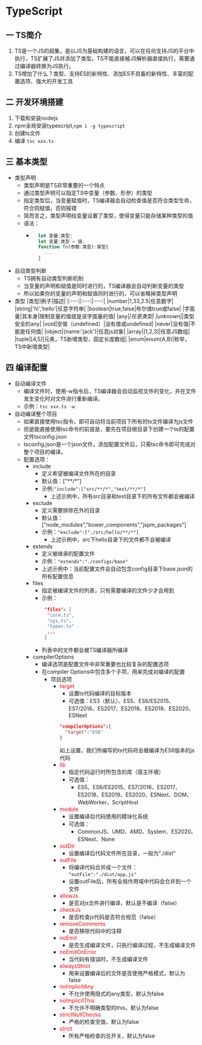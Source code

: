 # TypeScript
## 一 TS简介
  1. TS是一个JS的超集，是以JS为基础构建的语言，可以在任何支持JS的平台中执行，TS扩展了JS并添加了类型。TS不能直接被JS解析器直接执行，需要通过编译器转换为JS执行。
  2. TS增加了什么？类型、支持ES的新特性、添加ES不具备的新特性、丰富的配置选项、强大的开发工具
## 二 开发环境搭建
  1. 下载和安装nodejs
  2. npm全局安装typescript,```npm i -g typescript```
  3. 创建ts文件
  4. 编译 ```tsc xxx.ts```
## 三 基本类型
  - 类型声明
    - 类型声明是TS非常重要的一个特点
    - 通过类型声明可以指定TS中变量（参数、形参）的类型
    - 指定类型后，当变量赋值时，TS编译器会自动检查值是否符合类型生命，符合则赋值，否则报错
    - 简而言之，类型声明给变量设置了类型，使得变量只能存储某种类型的值
    - 语法：
      - ```typescript
          let 变量:类型;
          let 变量:类型 = 值;
          function fn(参数:类型):类型{
            ...
          }
        ```
  - 自动类型判断
    - TS拥有自动类型判断机制
    - 当变量的声明和赋值是同时进行的，TS编译器会自动判断变量的类型
    - 所以如果你的变量的声明和赋值同时进行的，可以省略掉类型声明
  - 类型
    |类型|例子|描述|
    |:---:|:---:|:---:|
    |number|1,33,2.5|任意数字|
    |string|'hi','hello'|任意字符串|
    |boolean|true,false|布尔值true或false|
    |字面量|其本身|限制变量的值就是该字面量的值|
    |any|*|任意类型|
    |unknown|*|类型安全的any|
    |void|空值（undefined）|没有值或undefined|
    |never|没有值|不能是任何值|
    |object|{name:'jack'}|任意js对象|
    |array|[1,2,3]|任意JS数组|
    |tuple|[4,5]|元素，TS新增类型，固定长度数组|
    |enum|enum(A,B)|枚举，TS中新增类型|
## 四 编译配置
  - 自动编译文件
    - 编译文件时，使用-w指令后，TS编译器会自动监视文件的变化，并在文件发生变化时对文件进行重新编译。
    - 示例：```tsc xxx.ts -w```
  - 自动编译整个项目
    - 如果直接使用tsc指令，即可自动将当前项目下所有的ts文件编译为js文件
    - 但是能直接使用tsc命令的前提是，要先在项目根目录下创建一个ts的配置文件tsconfig.json
    - tsconfig.json是一个json文件，添加配置文件后，只需tsc命令即可完成对整个项目的编译。
    - 配置选项：
      - include
        - 定义希望被编译文件所在的目录
        - 默认值：["**/*"]
        - 示例:```"include":["src/**/*","test/**/*"]```
          - 上述示例中，所有src目录和test目录下的所有文件都会被编译
      - exclude
        - 定义需要排除在外的目录
        - 默认值：["node_modules","bower_components","jspm_packages"]
        - 示例：```"exclude":["./src/hello/**/*"]```
          - 上述示例中，src下hello目录下的文件都不会被编译
      - extends
        - 定义被继承的配置文件
        - 示例：```"extends":"./configs/base"```
        - 上述示例中：当前配置文件会自动包含config目录下base.json的所有配置信息
      - files
        - 指定被编译文件的列表，只有需要编译的文件少才会用到
        - 示例：
          ```json
           "files": [
            "core.ts",
            "sys.ts",
            "types.ts"
            ...
           ]
          ```
        - 列表中的文件都会被TS编译器所编译
      - compilerOptions
        - 编译选项是配置文件中非常重要也比较复杂的配置选项
        - 在compiler Options中包含多个子项，用来完成对编译的配置
          - 项目选项
            - <font color=red>target</font>
              - 设置ts代码编译的目标版本
              - 可选值：ES3（默认）、ES5、ES6/ES2015、ES7/2016、ES2017、ES2018、ES2019、ES2020、ESNext
              ```json
              "compilerOptions":{
                "target":"ES6"
              }
              ```
              如上设置，我们所编写的ts代码将会被编译为ES6版本的js代码
            - <font color=red>lib</font>
              - 指定代码运行时所包含的库（宿主环境）
              - 可选值：
                - ES5、ES6/ES2015、ES7/2016、ES2017、ES2018、ES2019、ES2020、ESNext、DOM、WebWorker、ScriptHost
            - <font color=red>module</font>
              - 设置编译后代码使用的模块化系统
              - 可选值：
                - CommonJS、UMD、AMD、System、ES2020、ESNext、None
            - <font color=red>outDir</font>
              - 设置编译后代码文件所在目录，一般为"./dist"
            - <font color=red>outFile</font>
              - 将编译代码合并成一个文件：  ```"outFile":"./dist/app.js"```
              - 设置outFile后，所有全局作用域中代码会合并到一个文件
            - <font color=red>allowJs</font>
              - 是否对js文件进行编译，默认是不编译（false）
            - <font color=red>checkJs</font>
              - 是否检查js代码是否符合规范（false）
            - <font color=red>removeComments</font>
              - 是否移除代码中的注释
            - <font color=red>noEmit</font>
              - 是否生成编译文件，只执行编译过程，不生成编译文件
            - <font color=red>noEmitOnError</font>
              - 当代码有错误时，不生成编译文件
            - <font color=red>alwaysStrict</font>
              - 用来设置编译后的文件是否使用严格模式，默认为false
            - <font color=red>noImplicitAny</font>
              - 不允许使用隐式的any类型，默认为false
            - <font color=red>noImplicitThis</font>
              - 不允许不明确类型的this，默认为false
            - <font color=red>strictNullChecks</font>
              - 严格的检查空值，默认为false
            - <font color=red>strict</font>
              - 所有严格检查的总开关，默认为false